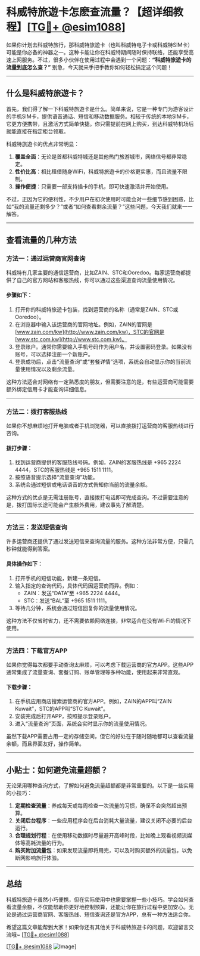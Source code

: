 # 科威特旅遊卡怎麽查流量？【超详细教程】[[TG💪+ @esim1088](https://t.me/s/esim1088)]

如果你计划去科威特旅行，那科威特旅遊卡（也叫科威特电子卡或科威特SIM卡）可能是你必备的神器之一。这种卡能让你在科威特期间随时保持联络，还能享受高速上网服务。不过，很多小伙伴在使用过程中会遇到一个问题：**“科威特旅遊卡的流量到底怎么查？”** 别急，今天就来手把手教你如何轻松搞定这个问题！

---

## 什么是科威特旅遊卡？

首先，我们得了解一下科威特旅遊卡是什么。简单来说，它是一种专门为游客设计的手机SIM卡，提供语音通话、短信和移动数据服务。相较于传统的本地SIM卡，它更方便携带，且激活方式简单快捷。你只需提前在网上购买，到达科威特机场后就能直接在指定柜台领取。

科威特旅遊卡的优点非常明显：
1. **覆盖全面**：无论是首都科威特城还是其他热门旅游城市，网络信号都非常稳定。
2. **性价比高**：相比租借随身WiFi，科威特旅遊卡的价格更实惠，而且流量不限制。
3. **操作便捷**：只需要一部支持插卡的手机，即可快速激活并开始使用。

不过，正因为它的便利性，不少用户在初次使用时可能会对一些细节感到困惑，比如“我的流量还剩多少？”或者“如何查看剩余流量？”这些问题，今天我们就来一一解答。

---

## 查看流量的几种方法

### 方法一：通过运营商官网查询

科威特有几家主要的通信运营商，比如ZAIN、STC和Ooredoo。每家运营商都提供了自己的官方网站和客服热线，你可以通过这些渠道查询流量使用情况。

#### 步骤如下：
1. 打开你的科威特旅遊卡包装，找到运营商的名称（通常是ZAIN、STC或Ooredoo）。
2. 在浏览器中输入该运营商的官网地址。例如，ZAIN的官网是 [www.zain.com/kw](http://www.zain.com/kw)，STC的官网是 [www.stc.com.kw](http://www.stc.com.kw)。
3. 登录账户。通常你需要输入手机号码作为用户名，并设置密码登录。如果没有账号，可以选择注册一个新账户。
4. 登录成功后，点击“流量查询”或“套餐详情”选项，系统会自动显示你的当前流量使用情况以及剩余流量。

这种方法适合对网络有一定熟悉度的朋友，但需要注意的是，有些运营商可能需要额外绑定信用卡才能查询详细信息。

---

### 方法二：拨打客服热线

如果你不想麻烦地打开电脑或者手机浏览器，可以直接拨打运营商的客服热线进行咨询。

#### 拨打步骤：
1. 找到运营商提供的客服热线号码。例如，ZAIN的客服热线是 +965 2224 4444，STC的客服热线是 +965 1511 1111。
2. 按照语音提示选择“流量查询”功能。
3. 系统会通过短信或电话语音的方式告知你当前的流量余额。

这种方式的优点是无需注册账号，直接拨打电话即可完成查询。不过需要注意的是，拨打国际长途可能会产生额外费用，建议事先了解清楚。

---

### 方法三：发送短信查询

许多运营商还提供了通过发送短信来查询流量的服务。这种方法非常方便，只需几秒钟就能得到答案。

#### 具体操作如下：
1. 打开手机的短信功能，新建一条短信。
2. 输入指定的查询代码，具体代码因运营商而异。例如：
   - ZAIN：发送“DATA”至 +965 2224 4444。
   - STC：发送“BAL”至 +965 1511 1111。
3. 等待几分钟，系统会通过短信回复你的流量使用情况。

这种方法不仅省时省力，还不需要依赖网络连接，非常适合在没有Wi-Fi的情况下使用。

---

### 方法四：下载官方APP

如果你觉得每次都要手动查询太麻烦，可以考虑下载运营商的官方APP。这些APP通常集成了流量查询、套餐订购、账单管理等多种功能，使用起来非常直观。

#### 下载步骤：
1. 在手机应用商店搜索运营商的官方APP。例如，ZAIN的APP叫“ZAIN Kuwait”，STC的APP叫“STC Kuwait”。
2. 安装完成后打开APP，按照提示登录账户。
3. 进入“流量查询”页面，系统会实时显示你的流量使用情况。

虽然下载APP需要占用一定的存储空间，但它的好处在于随时随地都可以查看流量余额，而且界面友好，操作简单。

---

## 小贴士：如何避免流量超额？

无论采用哪种查询方式，了解如何避免流量超额都是非常重要的。以下是一些实用的小技巧：

1. **定期检查流量**：养成每天或每周检查一次流量的习惯，确保不会突然超出预算。
2. **关闭后台程序**：一些应用程序会在后台消耗大量流量，建议关闭不必要的后台运行。
3. **合理规划行程**：在使用移动数据时尽量避开高峰时段，比如晚上观看视频流媒体等高耗流量的行为。
4. **购买附加流量包**：如果发现流量即将用完，可以及时购买额外的流量包，以免断网影响旅行体验。

---

## 总结

科威特旅遊卡虽然小巧便携，但在实际使用中也需要掌握一些小技巧。学会如何查看流量余额，不仅能帮助你更好地控制预算，还能让你在旅行过程中更加安心。无论是通过运营商官网、客服热线、短信查询还是官方APP，总有一种方法适合你。

希望这篇文章能帮到大家！如果你还有其他关于科威特旅遊卡的问题，欢迎留言交流哦~ [[TG💪+ @esim1088](https://t.me/s/esim1088)] 

[[TG💪+ @esim1088](https://t.me/s/esim1088) ![Image](https://i.postimg.cc/4NQfJmqS/Snipaste-2025-05-13-00-14-12.png)]